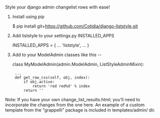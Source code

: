 Style your django admin changelist rows with ease! 

1. Install using pip

    $ pip install git+https://github.com/Cotidia/django-liststyle.git

2. Add liststyle to your settings.py INSTALLED_APPS

    INSTALLED_APPS = {
        ...
        'liststyle',
        ...
    }

3. Add to your ModelAdmin classes like this --

    class MyModelAdmin(admin.ModelAdmin, ListStyleAdminMixin):
        
        ...
        def get_row_css(self, obj, index):
            if obj.active:
                return 'red red%d' % index
            return ''
        
Note: If you have your own change_list_results.html; you'll need to 
incorporate the changes from the one here. An example of a custom template
from the "grappelli" package is included in templates/admin/ dir.

